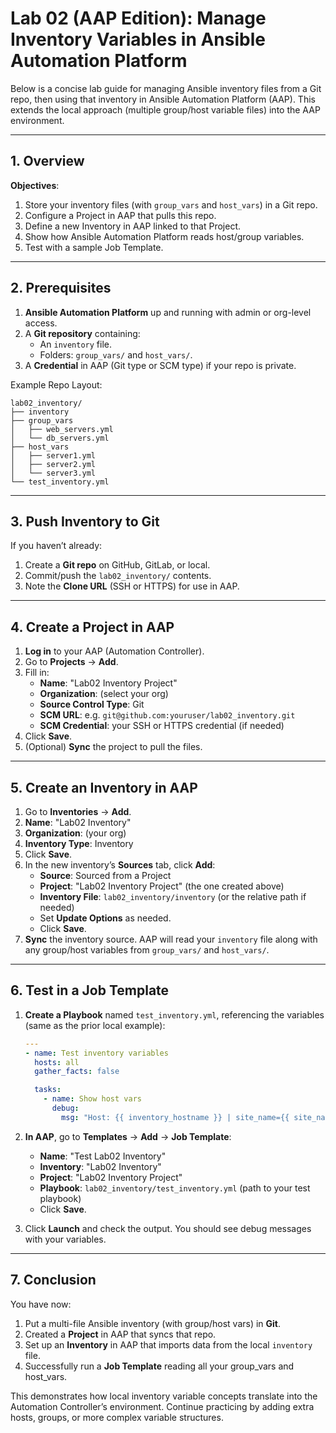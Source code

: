 # Lab 02 (AAP Edition): Manage Inventory Variables in Ansible Automation Platform

Below is a concise lab guide for managing Ansible inventory files from a Git repo, then using that inventory in Ansible Automation Platform (AAP). This extends the local approach (multiple group/host variable files) into the AAP environment.

---

## 1. Overview

**Objectives**:
1. Store your inventory files (with `group_vars` and `host_vars`) in a Git repo.
2. Configure a Project in AAP that pulls this repo.
3. Define a new Inventory in AAP linked to that Project.
4. Show how Ansible Automation Platform reads host/group variables.
5. Test with a sample Job Template.

---

## 2. Prerequisites

1. **Ansible Automation Platform** up and running with admin or org-level access.
2. A **Git repository** containing:
   - An `inventory` file.
   - Folders: `group_vars/` and `host_vars/`.
3. A **Credential** in AAP (Git type or SCM type) if your repo is private.

Example Repo Layout:

```
lab02_inventory/
├── inventory
├── group_vars
│   ├── web_servers.yml
│   └── db_servers.yml
├── host_vars
│   ├── server1.yml
│   ├── server2.yml
│   └── server3.yml
└── test_inventory.yml
```

---

## 3. Push Inventory to Git

If you haven’t already:
1. Create a **Git repo** on GitHub, GitLab, or local.
2. Commit/push the `lab02_inventory/` contents.
3. Note the **Clone URL** (SSH or HTTPS) for use in AAP.

---

## 4. Create a Project in AAP

1. **Log in** to your AAP (Automation Controller).
2. Go to **Projects** → **Add**.
3. Fill in:
   - **Name**: "Lab02 Inventory Project"
   - **Organization**: (select your org)
   - **Source Control Type**: Git
   - **SCM URL**: e.g. `git@github.com:youruser/lab02_inventory.git`
   - **SCM Credential**: your SSH or HTTPS credential (if needed)
4. Click **Save**.
5. (Optional) **Sync** the project to pull the files.

---

## 5. Create an Inventory in AAP

1. Go to **Inventories** → **Add**.
2. **Name**: "Lab02 Inventory"
3. **Organization**: (your org)
4. **Inventory Type**: Inventory
5. Click **Save**.
6. In the new inventory’s **Sources** tab, click **Add**:
   - **Source**: Sourced from a Project
   - **Project**: "Lab02 Inventory Project" (the one created above)
   - **Inventory File**: `lab02_inventory/inventory` (or the relative path if needed)
   - Set **Update Options** as needed.
   - Click **Save**.
7. **Sync** the inventory source. AAP will read your `inventory` file along with any group/host variables from `group_vars/` and `host_vars/`.

---

## 6. Test in a Job Template

1. **Create a Playbook** named `test_inventory.yml`, referencing the variables (same as the prior local example):

   ```yaml
   ---
   - name: Test inventory variables
     hosts: all
     gather_facts: false

     tasks:
       - name: Show host vars
         debug:
           msg: "Host: {{ inventory_hostname }} | site_name={{ site_name|default('N/A') }}"
   ```

2. **In AAP**, go to **Templates** → **Add** → **Job Template**:
   - **Name**: "Test Lab02 Inventory"
   - **Inventory**: "Lab02 Inventory"
   - **Project**: "Lab02 Inventory Project"
   - **Playbook**: `lab02_inventory/test_inventory.yml` (path to your test playbook)
   - Click **Save**.
3. Click **Launch** and check the output. You should see debug messages with your variables.

---

## 7. Conclusion

You have now:

1. Put a multi-file Ansible inventory (with group/host vars) in **Git**.
2. Created a **Project** in AAP that syncs that repo.
3. Set up an **Inventory** in AAP that imports data from the local `inventory` file.
4. Successfully run a **Job Template** reading all your group_vars and host_vars.

This demonstrates how local inventory variable concepts translate into the Automation Controller’s environment. Continue practicing by adding extra hosts, groups, or more complex variable structures.
